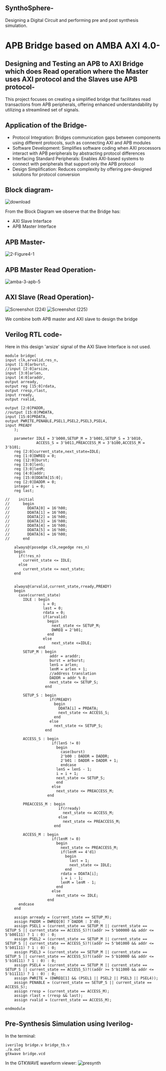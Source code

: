 ## SynthoSphere-
Designing a Digital Circuit and performing pre and post synthesis simulation. 


# APB Bridge based on AMBA AXI 4.0-

## Designing and Testing an APB to AXI Bridge which does Read operation where the Master uses AXI protocol and the Slaves use APB protocol-

This project focuses on creating a simplified bridge that facilitates read transactions from APB peripherals, offering enhanced understandability by utilizing a streamlined set of signals.



## Application of the Bridge-
* Protocol Integration: Bridges communication gaps between components using different protocols, such as connecting AXI and APB modules
* Software Development: Simplifies software coding when AXI processors interact with APB peripherals by abstracting protocol differences
* Interfacing Standard Peripherals: Enables AXI-based systems to connect with peripherals that support only the APB protocol
* Design Simplification: Reduces complexity by offering pre-designed solutions for protocol conversion


## Block diagram-
![download](https://github.com/karthikkbs05/SynthoSphere-/assets/129792064/63491d39-3d3e-44f6-b5ed-d0d726e7e09a)

From the Block Diagram we observe that the Bridge has:
* AXI Slave Interface
* APB Master Interface




## APB Master-
![2-Figure4-1](https://github.com/karthikkbs05/SynthoSphere-/assets/129792064/6c0c0cd9-96d5-4537-8885-eb3771a4b52c)
## APB Master Read Operation-
![amba-3-apb-5](https://github.com/karthikkbs05/SynthoSphere-/assets/129792064/b8111c79-7ced-4061-8200-3b76d21ffa37)


## AXI Slave (Read Operation)-
![Screenshot (224)](https://github.com/karthikkbs05/SynthoSphere-/assets/129792064/ba0cab30-f121-49a6-9121-3cc46f32f1f7)
![Screenshot (225)](https://github.com/karthikkbs05/SynthoSphere-/assets/129792064/be9d808d-f62d-4b73-9f81-4ee668e32b59)

We combine both APB master and AXI slave to design the bridge
## Verilog RTL code-
Here in this design 'arsize' signal of the AXI Slave Interface is not used.
```
module bridge(
input clk,arvalid,res_n,
input [1:0]arburst,
//input [2:0]arsize,
input [3:0]arlen,
input [4:0]araddr,
output arready,
output reg [15:0]rdata,
output rresp,rlast,
input rready,
output rvalid,

output [2:0]PADDR,
//output [15:0]PWDATA,
input [15:0]PRDATA,
output PWRITE,PENABLE,PSEL1,PSEL2,PSEL3,PSEL4,
input PREADY
    );
    
    parameter IDLE = 3'b000,SETUP_M = 3'b001,SETUP_S = 3'b010,
              ACCESS_S = 3'b011,PREACCESS_M = 3'b100,ACCESS_M = 3'b101;
    reg [2:0]current_state,next_state=IDLE;
    reg [1:0]DWREQ = 0;
    reg [12:0]burst;
    reg [3:0]lenS;
    reg [3:0]lenM;
    reg [4:0]addr;
    reg [15:0]DDATA[15:0];
    reg [2:0]DADDR = 0;
    integer i = 0;
    reg last;
    
//    initial
//      begin
//        DDATA[0] = 16'h00;
//        DDATA[1] = 16'h00;
//        DDATA[2] = 16'h00;
//        DDATA[3] = 16'h00;
//        DDATA[4] = 16'h00;
//        DDATA[5] = 16'h00;
//        DDATA[6] = 16'h00;
//      end 
    
    always@(posedge clk,negedge res_n)
    begin
      if(!res_n)
        current_state <= IDLE;
      else 
        current_state <= next_state;
    end
    
    
    always@(arvalid,current_state,rready,PREADY)
    begin
      case(current_state)
        IDLE : begin
                 i = 0;
                 last = 0;
                 rdata = 0;
                 if(arvalid)
                   begin
                     next_state <= SETUP_M; 
                     DWREQ = 2'b01;
                   end
                 else
                     next_state <=IDLE;   
               end
        SETUP_M : begin
                    addr = araddr;
                    burst = arburst;
                    lenS = arlen; 
                    lenM = arlen + 1;
                    //address translation
                    DADDR = addr % 8;
                    next_state <= SETUP_S;                   
                  end
        
        SETUP_S : begin
                    if(PREADY)
                      begin
                        DDATA[i] = PRDATA;
                        next_state <= ACCESS_S;
                      end 
                    else 
                      next_state <= SETUP_S;
                  end  
                  
        ACCESS_S : begin
                     if(lenS != 0)
                       begin
                         case(burst)
                         2'b00 : DADDR = DADDR;
                         2'b01 : DADDR = DADDR + 1;
                         endcase 
                       lenS = lenS - 1;
                       i = i + 1;
                       next_state <= SETUP_S; 
                       end
                     else 
                       next_state <= PREACCESS_M;
                   end
                   
        PREACCESS_M : begin
                        if(rready)
                          next_state <= ACCESS_M;
                        else 
                          next_state <= PREACCESS_M; 
                      end 
                      
        ACCESS_M : begin
                     if(lenM != 0)
                       begin
                         next_state <= PREACCESS_M;
                         if(lenM == 4'd1)
                           begin
                             last = 1;
                             next_state <= IDLE;
                           end
                         rdata = DDATA[i];
                         i = i - 1;
                         lenM = lenM - 1;
                       end
                     else 
                       next_state <= IDLE;
                   end
      endcase 
    end
    
    assign arready = (current_state == SETUP_M);
    assign PADDR = DWREQ[0] ? DADDR : 3'd0;
    assign PSEL1 = (current_state == SETUP_M || current_state == SETUP_S || current_state == ACCESS_S)?((addr >= 5'b00000 && addr <= 5'b00111) ? 1 : 0) : 0;
    assign PSEL2 = (current_state == SETUP_M || current_state == SETUP_S || current_state == ACCESS_S)?((addr >= 5'b01000 && addr <= 5'b01111) ? 1 : 0) : 0;
    assign PSEL3 = (current_state == SETUP_M || current_state == SETUP_S || current_state == ACCESS_S)?((addr >= 5'b10000 && addr <= 5'b10111) ? 1 : 0) : 0;
    assign PSEL4 = (current_state == SETUP_M || current_state == SETUP_S || current_state == ACCESS_S)?((addr >= 5'b11000 && addr <= 5'b11111) ? 1 : 0) : 0;
    assign PWRITE = (DWREQ[1] && (PSEL1 || PSEL2 || PSEL3 || PSEL4));
    assign PENABLE = (current_state == SETUP_S || current_state == ACCESS_S);
    assign rresp = (current_state == ACCESS_M);
    assign rlast = (rresp && last);
    assign rvalid = (current_state == ACCESS_M);
    
endmodule
```
## Pre-Synthesis Simulation using Iverilog-
In the terminal:
```
iverilog bridge.v bridge_tb.v
./a.out
gtkwave bridge.vcd
```
In the GTKWAVE waveform viewer:
![presynth](https://github.com/karthikkbs05/SynthoSphere-/assets/129792064/f32cf25b-3965-493a-a5e5-852949e2149c)

